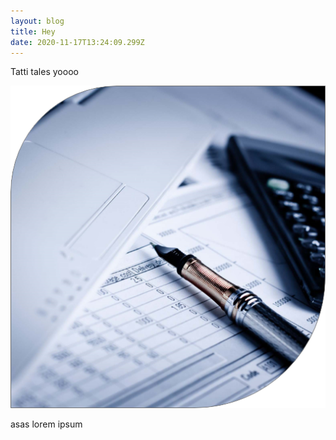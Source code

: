```yaml
---
layout: blog
title: Hey
date: 2020-11-17T13:24:09.299Z
---
```


Tatti tales
yoooo

![Yoo](/images/uploads/gestoria-travasa.png)

asas lorem ipsum
